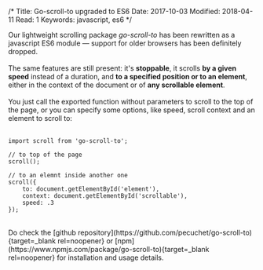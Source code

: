 /*
Title: Go-scroll-to upgraded to ES6
Date: 2017-10-03
Modified: 2018-04-11
Read: 1
Keywords: javascript, es6
*/

Our lightweight scrolling package *go-scroll-to* has been rewritten as 
a javascript ES6 module &mdash; support for older browsers has been definitely dropped.  
<br>
The same features are still present: it's **stoppable**, it scrolls **by a given speed** instead of a duration, 
and **to a specified position or to an element**, either in the context of the document or of **any scrollable element**.  
<br>
You just call the exported function without parameters to scroll to the top of the page, or you can specify some options, 
like speed, scroll context and an element to scroll to:  
<br>
```
import scroll from 'go-scroll-to';

// to top of the page
scroll();

// to an elemnt inside another one
scroll({
    to: document.getElementById('element'),
    context: document.getElementById('scrollable'),
    speed: .3
});
```  
<br>
Do check the [github repository](https://github.com/pecuchet/go-scroll-to){target=_blank rel=noopener}
or [npm](https://www.npmjs.com/package/go-scroll-to){target=_blank rel=noopener}
for installation and usage details.



